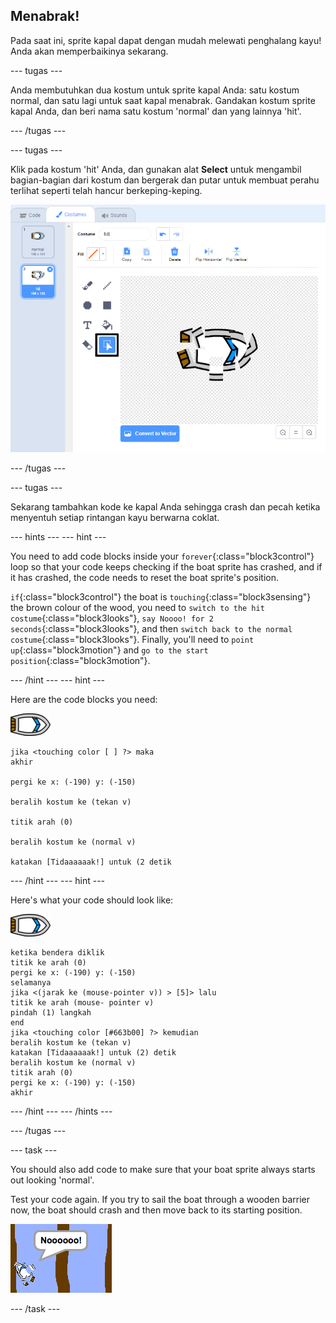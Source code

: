 ## Menabrak!

Pada saat ini, sprite kapal dapat dengan mudah melewati penghalang kayu! Anda akan memperbaikinya sekarang.

\--- tugas \---

Anda membutuhkan dua kostum untuk sprite kapal Anda: satu kostum normal, dan satu lagi untuk saat kapal menabrak. Gandakan kostum sprite kapal Anda, dan beri nama satu kostum 'normal' dan yang lainnya 'hit'.

\--- /tugas \---

\--- tugas \---

Klik pada kostum 'hit' Anda, dan gunakan alat **Select** untuk mengambil bagian-bagian dari kostum dan bergerak dan putar untuk membuat perahu terlihat seperti telah hancur berkeping-keping.

![tangkapan layar](images/boat-hit-costume-annotated.png)

\--- /tugas \---

\--- tugas \---

Sekarang tambahkan kode ke kapal Anda sehingga crash dan pecah ketika menyentuh setiap rintangan kayu berwarna coklat.

\--- hints \--- \--- hint \---

You need to add code blocks inside your `forever`{:class="block3control"} loop so that your code keeps checking if the boat sprite has crashed, and if it has crashed, the code needs to reset the boat sprite's position.

`if`{:class="block3control"} the boat is `touching`{:class="block3sensing"} the brown colour of the wood, you need to `switch to the hit costume`{:class="block3looks"}, `say Noooo! for 2 seconds`{:class="block3looks"}, and then `switch back to the normal costume`{:class="block3looks"}. Finally, you'll need to `point up`{:class="block3motion"} and `go to the start position`{:class="block3motion"}.

\--- /hint \--- \--- hint \---

Here are the code blocks you need:

![boat-sprite](images/boat_resize.png)

```blocks3
jika <touching color [ ] ?> maka
akhir

pergi ke x: (-190) y: (-150)

beralih kostum ke (tekan v)

titik arah (0)

beralih kostum ke (normal v)

katakan [Tidaaaaaak!] untuk (2 detik
```

\--- /hint \--- \--- hint \---

Here's what your code should look like:

![boat-sprite](images/boat_resize.png)

```blocks3
ketika bendera diklik
titik ke arah (0)
pergi ke x: (-190) y: (-150)
selamanya
jika <(jarak ke (mouse-pointer v)) > [5]> lalu
titik ke arah (mouse- pointer v)
pindah (1) langkah
end
jika <touching color [#663b00] ?> kemudian
beralih kostum ke (tekan v)
katakan [Tidaaaaaak!] untuk (2) detik
beralih kostum ke (normal v)
titik arah (0)
pergi ke x: (-190) y: (-150)
akhir
```

\--- /hint \--- \--- /hints \---

\--- /tugas \---

\--- task \---

You should also add code to make sure that your boat sprite always starts out looking 'normal'.

Test your code again. If you try to sail the boat through a wooden barrier now, the boat should crash and then move back to its starting position.

![screenshot](images/boat-crash.png)

\--- /task \---